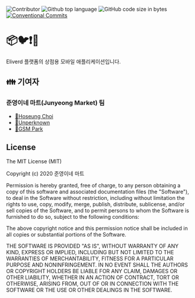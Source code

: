 ![Contributor](https://img.shields.io/badge/contributor-Unperknown,Hoseung_Choi,GSM_Park-blue.svg)
![Github top language](https://img.shields.io/github/languages/top/Junyeong-Market/eliverd_store)
![GitHub code size in bytes](https://img.shields.io/github/languages/code-size/Junyeong-Market/eliverd_store)
[![Conventional Commits](https://img.shields.io/badge/Conventional%20Commits-1.0.0-yellow.svg)](https://conventionalcommits.org)

# 📦🐦❗🚚

Eliverd 플랫폼의 상점용 모바일 애플리케이션입니다.

## 👪 기여자

### 준영이네 마트(Junyeong Market) 팀
- [🔗Hoseung Choi](https://github.com/startergate)
- [🔗Unperknown](https://github.com/Unperknown)
- [🔗GSM Park](https://github.com/Parkjonghyo)

## License
 
The MIT License (MIT)

Copyright (c) 2020 준영이네 마트

Permission is hereby granted, free of charge, to any person obtaining a copy of this software and associated documentation files (the "Software"), to deal in the Software without restriction, including without limitation the rights to use, copy, modify, merge, publish, distribute, sublicense, and/or sell copies of the Software, and to permit persons to whom the Software is furnished to do so, subject to the following conditions:

The above copyright notice and this permission notice shall be included in all copies or substantial portions of the Software.

THE SOFTWARE IS PROVIDED "AS IS", WITHOUT WARRANTY OF ANY KIND, EXPRESS OR IMPLIED, INCLUDING BUT NOT LIMITED TO THE WARRANTIES OF MERCHANTABILITY, FITNESS FOR A PARTICULAR PURPOSE AND NONINFRINGEMENT. IN NO EVENT SHALL THE AUTHORS OR COPYRIGHT HOLDERS BE LIABLE FOR ANY CLAIM, DAMAGES OR OTHER LIABILITY, WHETHER IN AN ACTION OF CONTRACT, TORT OR OTHERWISE, ARISING FROM, OUT OF OR IN CONNECTION WITH THE SOFTWARE OR THE USE OR OTHER DEALINGS IN THE SOFTWARE.
